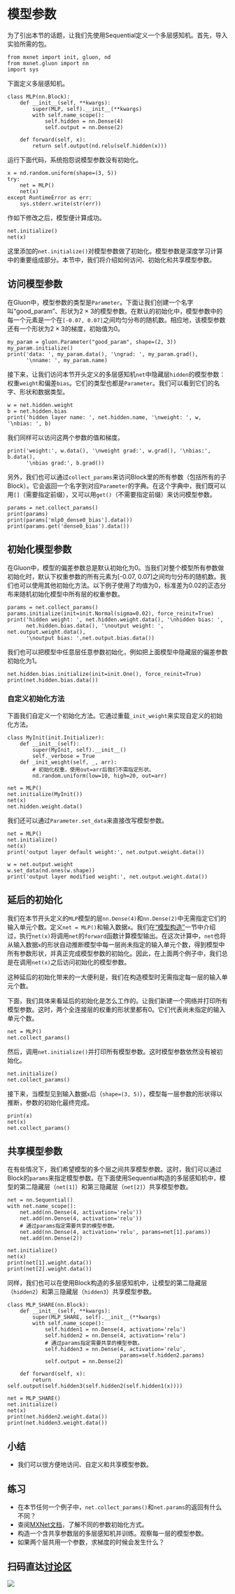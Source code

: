 # 模型参数

为了引出本节的话题，让我们先使用Sequential定义一个多层感知机。首先，导入实验所需的包。

```{.python .input  n=1}
from mxnet import init, gluon, nd
from mxnet.gluon import nn
import sys
```

下面定义多层感知机。

```{.python .input}
class MLP(nn.Block):
    def __init__(self, **kwargs):
        super(MLP, self).__init__(**kwargs)
        with self.name_scope():
            self.hidden = nn.Dense(4)
            self.output = nn.Dense(2)

    def forward(self, x):
        return self.output(nd.relu(self.hidden(x)))
```

运行下面代码，系统抱怨说模型参数没有初始化。

```{.python .input  n=2}
x = nd.random.uniform(shape=(3, 5))
try:
    net = MLP()
    net(x)
except RuntimeError as err:
    sys.stderr.write(str(err))
```

作如下修改之后，模型便计算成功。

```{.python .input  n=3}
net.initialize()
net(x)
```

这里添加的`net.initialize()`对模型参数做了初始化。模型参数是深度学习计算中的重要组成部分。本节中，我们将介绍如何访问、初始化和共享模型参数。

## 访问模型参数

在Gluon中，模型参数的类型是`Parameter`。下面让我们创建一个名字叫“good_param”、形状为$2 \times 3$的模型参数。在默认的初始化中，模型参数中的每一个元素是一个在`[-0.07, 0.07]`之间均匀分布的随机数。相应地，该模型参数还有一个形状为$2 \times 3$的梯度，初始值为0。

```{.python .input  n=4}
my_param = gluon.Parameter("good_param", shape=(2, 3))
my_param.initialize()
print('data: ', my_param.data(), '\ngrad: ', my_param.grad(),
      '\nname: ', my_param.name)
```

接下来，让我们访问本节开头定义的多层感知机`net`中隐藏层`hidden`的模型参数：权重`weight`和偏差`bias`。它们的类型也都是`Parameter`。我们可以看到它们的名字、形状和数据类型。

```{.python .input  n=5}
w = net.hidden.weight
b = net.hidden.bias
print('hidden layer name: ', net.hidden.name, '\nweight: ', w, '\nbias: ', b)
```

我们同样可以访问这两个参数的值和梯度。

```{.python .input  n=6}
print('weight:', w.data(), '\nweight grad:', w.grad(), '\nbias:', b.data(),
      '\nbias grad:', b.grad())
```

另外，我们也可以通过`collect_params`来访问Block里的所有参数（包括所有的子Block）。它会返回一个名字到对应`Parameter`的字典。在这个字典中，我们既可以用`[]`（需要指定前缀），又可以用`get()`（不需要指定前缀）来访问模型参数。

```{.python .input  n=7}
params = net.collect_params()
print(params)
print(params['mlp0_dense0_bias'].data())
print(params.get('dense0_bias').data())
```

## 初始化模型参数

在Gluon中，模型的偏差参数总是默认初始化为0。当我们对整个模型所有参数做初始化时，默认下权重参数的所有元素为[-0.07, 0.07]之间均匀分布的随机数。我们也可以使用其他初始化方法。以下例子使用了均值为0，标准差为0.02的正态分布来随机初始化模型中所有层的权重参数。

```{.python .input  n=8}
params = net.collect_params()
params.initialize(init=init.Normal(sigma=0.02), force_reinit=True)
print('hidden weight: ', net.hidden.weight.data(), '\nhidden bias: ',
      net.hidden.bias.data(), '\noutput weight: ', net.output.weight.data(),
      '\noutput bias: ',net.output.bias.data())
```

我们也可以把模型中任意层任意参数初始化，例如把上面模型中隐藏层的偏差参数初始化为1。

```{.python .input  n=9}
net.hidden.bias.initialize(init=init.One(), force_reinit=True)
print(net.hidden.bias.data())
```

### 自定义初始化方法

下面我们自定义一个初始化方法。它通过重载`_init_weight`来实现自定义的初始化方法。

```{.python .input  n=13}
class MyInit(init.Initializer):
    def __init__(self):
        super(MyInit, self).__init__()
        self._verbose = True
    def _init_weight(self, _, arr):
        # 初始化权重，使用out=arr后我们不需指定形状。
        nd.random.uniform(low=10, high=20, out=arr)

net = MLP()
net.initialize(MyInit())
net(x)
net.hidden.weight.data()
```

我们还可以通过`Parameter.set_data`来直接改写模型参数。

```{.python .input  n=14}
net = MLP()
net.initialize()
net(x)
print('output layer default weight:', net.output.weight.data())

w = net.output.weight
w.set_data(nd.ones(w.shape))
print('output layer modified weight:', net.output.weight.data())
```

## 延后的初始化

我们在本节开头定义的`MLP`模型的层`nn.Dense(4)`和`nn.Dense(2)`中无需指定它们的输入单元个数。定义`net = MLP()`和输入数据`x`。我们在[“模型构造”](block.md)一节中介绍过，执行`net(x)`将调用`net`的`forward`函数计算模型输出。在这次计算中，`net`也将从输入数据`x`的形状自动推断模型中每一层尚未指定的输入单元个数，得到模型中所有参数形状，并真正完成模型参数的初始化。因此，在上面两个例子中，我们总是在调用`net(x)`之后访问初始化的模型参数。

这种延后的初始化带来的一大便利是，我们在构造模型时无需指定每一层的输入单元个数。


下面，我们具体来看延后的初始化是怎么工作的。让我们新建一个网络并打印所有模型参数。这时，两个全连接层的权重的形状里都有0。它们代表尚未指定的输入单元个数。

```{.python .input}
net = MLP()
net.collect_params()
```

然后，调用`net.initialize()`并打印所有模型参数。这时模型参数依然没有被初始化。

```{.python .input}
net.initialize()
net.collect_params()
```

接下来，当模型见到输入数据`x`后（`shape=(3, 5)`），模型每一层参数的形状得以推断，参数的初始化最终完成。

```{.python .input  n=12}
print(x)
net(x)
net.collect_params()
```

## 共享模型参数

在有些情况下，我们希望模型的多个层之间共享模型参数。这时，我们可以通过Block的`params`来指定模型参数。在下面使用Sequential构造的多层感知机中，模型的第二隐藏层（`net[1]`）和第三隐藏层（`net[2]`）共享模型参数。

```{.python .input  n=15}
net = nn.Sequential()
with net.name_scope():
    net.add(nn.Dense(4, activation='relu'))
    net.add(nn.Dense(4, activation='relu'))
    # 通过params指定需要共享的模型参数。
    net.add(nn.Dense(4, activation='relu', params=net[1].params))
    net.add(nn.Dense(2))

net.initialize()
net(x)
print(net[1].weight.data())
print(net[2].weight.data())
```

同样，我们也可以在使用Block构造的多层感知机中，让模型的第二隐藏层（`hidden2`）和第三隐藏层（`hidden3`）共享模型参数。

```{.python .input}
class MLP_SHARE(nn.Block):
    def __init__(self, **kwargs):
        super(MLP_SHARE, self).__init__(**kwargs)
        with self.name_scope():
            self.hidden1 = nn.Dense(4, activation='relu')
            self.hidden2 = nn.Dense(4, activation='relu')
            # 通过params指定需要共享的模型参数。
            self.hidden3 = nn.Dense(4, activation='relu',
                                    params=self.hidden2.params)
            self.output = nn.Dense(2)

    def forward(self, x):
        return self.output(self.hidden3(self.hidden2(self.hidden1(x))))

net = MLP_SHARE()
net.initialize()
net(x)
print(net.hidden2.weight.data())
print(net.hidden3.weight.data())
```

## 小结

* 我们可以很方便地访问、自定义和共享模型参数。

## 练习

* 在本节任何一个例子中，`net.collect_params()`和`net.params`的返回有什么不同？
* 查阅[MXNet文档](https://mxnet.incubator.apache.org/api/python/model.html#initializer-api-reference)，了解不同的参数初始化方式。
* 构造一个含共享参数层的多层感知机并训练。观察每一层的模型参数。
* 如果两个层共用一个参数，求梯度的时候会发生什么？

## 扫码直达[讨论区](https://discuss.gluon.ai/t/topic/987)

![](../img/qr_parameters.svg)
